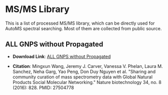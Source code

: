 # MS/MS Library

This is a list of processed MS/MS library, which can be directly used for AutoMS spectral searching. 
Most of them are collected from public source.

## ALL GNPS without Propagated

- **Download Link**: [ALL GNPS without Propagated](https://figshare.com/ndownloader/articles/23173340/versions/2)

- **Citation**: Mingxun Wang, Jeremy J. Carver, Vanessa V. Phelan, Laura M. Sanchez, Neha Garg, Yao Peng, Don Duy Nguyen et al. "Sharing and community curation of mass spectrometry data with Global Natural Products Social Molecular Networking." Nature biotechnology 34, no. 8 (2016): 828. PMID: 27504778